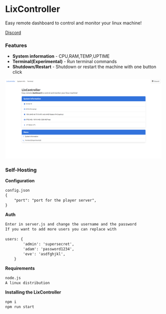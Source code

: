 # LixController

Easy remote dashboard to control and monitor your linux machine!

[Discord](https://discord.gg/soon)

### Features
*   **System information** - CPU,RAM,TEMP,UPTIME
*   **Terminal(Experimental)** - Run terminal commands
*   **Shutdown/Restart** - Shutdown or restart the machine with one button click

<p align="center">
    <img src="public/preview.png">
</p>

### Self-Hosting
**Configuration**
```
config.json
{
    "port": "port for the player server",
}
```
**Auth**
```
Enter in server.js and change the username and the password
If you want to add more users you can replace with

users: {
        'admin': 'supersecret',
        'adam': 'password1234',
        'eve': 'asdfghjkl',
    }
```
**Requirements**
```
node.js
A linux distribution
```
**Installing the LixController**

```
npm i
npm run start
```